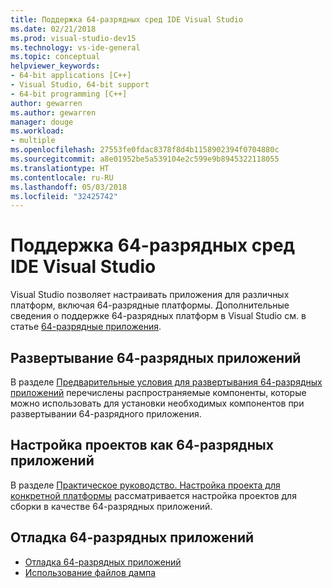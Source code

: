 ```yaml
---
title: Поддержка 64-разрядных сред IDE Visual Studio
ms.date: 02/21/2018
ms.prod: visual-studio-dev15
ms.technology: vs-ide-general
ms.topic: conceptual
helpviewer_keywords:
- 64-bit applications [C++]
- Visual Studio, 64-bit support
- 64-bit programming [C++]
author: gewarren
ms.author: gewarren
manager: douge
ms.workload:
- multiple
ms.openlocfilehash: 27553fe0fdac8378f8d4b1158902394f0704880c
ms.sourcegitcommit: a8e01952be5a539104e2c599e9b8945322118055
ms.translationtype: HT
ms.contentlocale: ru-RU
ms.lasthandoff: 05/03/2018
ms.locfileid: "32425742"
---
```

# <a name="visual-studio-ide-64-bit-support"></a>Поддержка 64-разрядных сред IDE Visual Studio

Visual Studio позволяет настраивать приложения для различных платформ, включая 64-разрядные платформы. Дополнительные сведения о поддержке 64-разрядных платформ в Visual Studio см. в статье [64-разрядные приложения](/dotnet/framework/64-bit-apps).

## <a name="deploy-a-64-bit-application"></a>Развертывание 64-разрядных приложений

В разделе [Предварительные условия для развертывания 64-разрядных приложений](../deployment/deploying-prerequisites-for-64-bit-applications.md) перечислены распространяемые компоненты, которые можно использовать для установки необходимых компонентов при развертывании 64-разрядного приложения.

## <a name="configure-projects-as-64-bit-applications"></a>Настройка проектов как 64-разрядных приложений

В разделе [Практическое руководство. Настройка проекта для конкретной платформы](../ide/how-to-configure-projects-to-target-platforms.md) рассматривается настройка проектов для сборки в качестве 64-разрядных приложений.

## <a name="debug-a-64-bit-application"></a>Отладка 64-разрядных приложений

- [Отладка 64-разрядных приложений](../debugger/debug-64-bit-applications.md)
- [Использование файлов дампа](../debugger/using-dump-files.md)